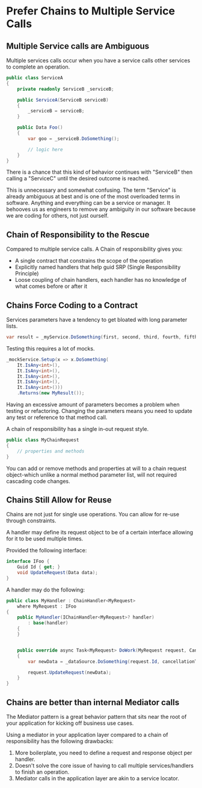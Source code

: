 # Prefer Chains to Multiple Service Calls

## Multiple Service calls are Ambiguous

Multiple services calls occur when you have a service calls other services to complete an operation.

```csharp
public class ServiceA
{
    private readonly ServiceB _serviceB;

    public ServiceA(ServiceB serviceB)
    {
        _serviceB = serviceB;
    }

    public Data Foo()
    {
        var goo = _serviceB.DoSomething();

        // logic here
    }
}
```

There is a chance that this kind of behavior continues with "ServiceB" then calling a "ServiceC" until the desired outcome is reached.

This is unnecessary and somewhat confusing. The term "Service" is already ambiguous at best and is one of the most overloaded terms in software. Anything and everything can be a service or manager. It behooves us as engineers to remove any ambiguity in our software because we are coding for others, not just ourself.

## Chain of Responsibility to the Rescue

Compared to multiple service calls. A Chain of responsibility gives you:

- A single contract that constrains the scope of the operation
- Explicitly named handlers that help guid SRP (Single Responsibility Principle)
- Loose coupling of chain handlers, each handler has no knowledge of what comes before or after it

## Chains Force Coding to a Contract

Services parameters have a tendency to get bloated with long parameter lists.

```csharp
var result = _myService.DoSomething(first, second, third, fourth, fifth);
```

Testing this requires a lot of mocks.

```csharp
_mockService.Setup(x => x.DoSomething(
    It.IsAny<int>(),
    It.IsAny<int>(),
    It.IsAny<int>(),
    It.IsAny<int>(),
    It.IsAny<int>()))
    .Returns(new MyResult());
```

Having an excessive amount of parameters becomes a problem when testing or refactoring. Changing the parameters means you need to update any test or reference to that method call.

A chain of responsibility has a single in-out request style.

```csharp
public class MyChainRequest
{
    // properties and methods
}
```

You can add or remove methods and properties at will to a chain request object-which unlike a normal method parameter list, will not required cascading code changes.

## Chains Still Allow for Reuse

Chains are not just for single use operations. You can allow for re-use through constraints.

A handler may define its request object to be of a certain interface allowing for it to be used multiple times.

Provided the following interface:

```csharp
interface IFoo {
    Guid Id { get; }
    void UpdateRequest(Data data);
}
```

A handler may do the following:

```csharp
public class MyHandler : ChainHandler<MyRequest>
    where MyRequest : IFoo
{
    public MyHandler(IChainHandler<MyRequest>? handler)
        : base(handler)
    {
    }


    public override async Task<MyRequest> DoWork(MyRequest request, CancellationToken cancellationToken)
    {
        var newData = _dataSource.DoSomething(request.Id, cancellationToken);

        request.UpdateRequest(newData);
    }
}
```

## Chains are better than internal Mediator calls

The Mediator pattern is a great behavior pattern that sits near the root of your application for kicking off business use cases.

Using a mediator in your application layer compared to a chain of responsibility has the following drawbacks:

1. More boilerplate, you need to define a request and response object per handler.
2. Doesn't solve the core issue of having to call multiple services/handlers to finish an operation.
3. Mediator calls in the application layer are akin to a service locator.
